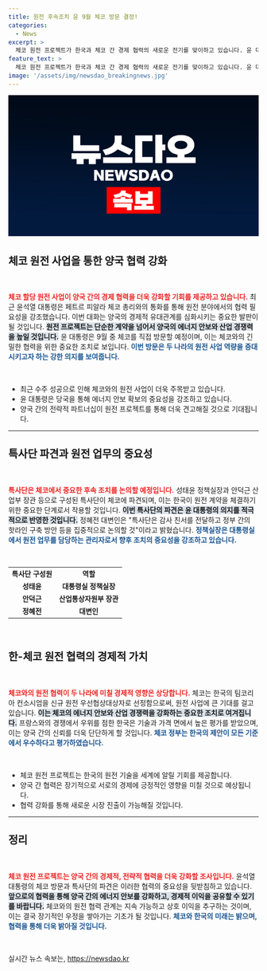 ```yaml
---
title: 원전 후속조치 윤 9월 체코 방문 결정!
categories:
  - News
excerpt: >
  체코 원전 프로젝트가 한국과 체코 간 경제 협력의 새로운 전기를 맞이하고 있습니다. 윤 대통령이 성태윤 특사를 파견해 양국의 원전 사업 역량을 강화하고, 향후 세계 시장 진출을 논의할 예정입니다.
feature_text: >
  체코 원전 프로젝트가 한국과 체코 간 경제 협력의 새로운 전기를 맞이하고 있습니다. 윤 대통령이 성태윤 특사를 파견해 양국의 원전 사업 역량을 강화하고, 향후 세계 시장 진출을 논의할 예정입니다.
image: '/assets/img/newsdao_breakingnews.jpg'
---
```


<p><img src="/assets/img/newsdao_breakingnews.jpg" alt="pcversion 속보" /></p>

<h2 data-ke-size="size26">체코 원전 사업을 통한 양국 협력 강화</h2>

<p data-ke-size="size16">&nbsp;</p>

<p><b><span style="color: #ee2323;">체코 할당 원전 사업이 양국 간의 경제 협력을 더욱 강화할 기회를 제공하고 있습니다.</span></b> 최근 윤석열 대통령은 페트르 피알라 체코 총리와의 통화를 통해 원전 분야에서의 협력 필요성을 강조했습니다. 이번 대화는 양국의 경제적 유대관계를 심화시키는 중요한 발판이 될 것입니다. <b><span style="background-color: #21538527;">원전 프로젝트는 단순한 계약을 넘어서 양국의 에너지 안보와 산업 경쟁력을 높일 것입니다.</span></b> 윤 대통령은 9월 중 체코를 직접 방문할 예정이며, 이는 체코와의 긴밀한 협력을 위한 중요한 조치로 보입니다. <b><span style="color: #1a5490;">이번 방문은 두 나라의 원전 사업 역량을 증대시키고자 하는 강한 의지를 보여줍니다.</span></b> </p>

<p data-ke-size="size16">&nbsp;</p>

<ul>
<li>최근 수주 성공으로 인해 체코와의 원전 사업이 더욱 주목받고 있습니다.</li>
<li>윤 대통령은 당국을 통해 에너지 안보 확보의 중요성을 강조하고 있습니다.</li>
<li>양국 간의 전략적 파트너십이 원전 프로젝트를 통해 더욱 견고해질 것으로 기대됩니다.</li>
</ul>

<hr>

<h2 data-ke-size="size26">특사단 파견과 원전 업무의 중요성</h2>

<p data-ke-size="size16">&nbsp;</p>

<p><b><span style="color: #ee2323;">특사단은 체코에서 중요한 후속 조치를 논의할 예정입니다.</span></b> 성태윤 정책실장과 안덕근 산업부 장관 등으로 구성된 특사단이 체코에 파견되며, 이는 한국이 원전 계약을 체결하기 위한 중요한 단계로서 작용할 것입니다. <b><span style="background-color: #21538527;">이번 특사단의 파견은 윤 대통령의 의지를 적극적으로 반영한 것입니다.</span></b> 정혜전 대변인은 "특사단은 감사 친서를 전달하고 정부 간의 핫라인 구축 방안 등을 집중적으로 논의할 것"이라고 밝혔습니다. <b><span style="color: #1a5490;">정책실장은 대통령실에서 원전 업무를 담당하는 관리자로서 향후 조치의 중요성을 강조하고 있습니다.</span></b></p>

<p data-ke-size="size16">&nbsp;</p>

<table style="width:100%;">
<tr>
<td style="text-align: center; height: 17px;"><b>특사단 구성원</b></td>
<td style="text-align: center; height: 17px;"><b>역할</b></td>
</tr>
<tr>
<td style="text-align: center; height: 17px;"><b>성태윤</b></td>
<td style="text-align: center; height: 17px;"><b>대통령실 정책실장</b></td>
</tr>
<tr>
<td style="text-align: center; height: 17px;"><b>안덕근</b></td>
<td style="text-align: center; height: 17px;"><b>산업통상자원부 장관</b></td>
</tr>
<tr>
<td style="text-align: center; height: 17px;"><b>정혜전</b></td>
<td style="text-align: center; height: 17px;"><b>대변인</b></td>
</tr>
</table>

<p data-ke-size="size16">&nbsp;</p>

<h2 data-ke-size="size26">한-체코 원전 협력의 경제적 가치</h2>

<p data-ke-size="size16">&nbsp;</p>

<p><b><span style="color: #ee2323;">체코와의 원전 협력이 두 나라에 미칠 경제적 영향은 상당합니다.</span></b> 체코는 한국의 팀코리아 컨소시엄을 신규 원전 우선협상대상자로 선정함으로써, 원전 사업에 큰 기대를 걸고 있습니다. <b><span style="background-color: #21538527;">이는 체코의 에너지 안보와 산업 경쟁력을 강화하는 중요한 조치로 여겨집니다.</span></b> 프랑스와의 경쟁에서 우위를 점한 한국은 기술과 가격 면에서 높은 평가를 받았으며, 이는 양국 간의 신뢰를 더욱 단단하게 할 것입니다. <b><span style="color: #1a5490;">체코 정부는 한국의 제안이 모든 기준에서 우수하다고 평가하였습니다.</span></b> </p>

<p data-ke-size="size16">&nbsp;</p>

<ul>
<li>체코 원전 프로젝트는 한국의 원전 기술을 세계에 알릴 기회를 제공합니다.</li>
<li>양국 간 협력은 장기적으로 서로의 경제에 긍정적인 영향을 미칠 것으로 예상됩니다.</li>
<li>협력 강화를 통해 새로운 시장 진출이 가능해질 것입니다.</li>
</ul>

<hr>

<h2 data-ke-size="size26">정리</h2>

<p data-ke-size="size16">&nbsp;</p>

<p><b><span style="color: #ee2323;">체코 원전 프로젝트는 양국 간의 경제적, 전략적 협력을 더욱 강화할 조사입니다.</span></b> 윤석열 대통령의 체코 방문과 특사단의 파견은 이러한 협력의 중요성을 뒷받침하고 있습니다. <b><span style="background-color: #21538527;">앞으로의 협력을 통해 양국 간의 에너지 안보를 강화하고, 경제적 이익을 공유할 수 있기를 바랍니다.</span></b> 체코와의 원전 협력 관계는 지속 가능하고 상호 이익을 추구하는 것이며, 이는 결국 장기적인 우정을 쌓아가는 기초가 될 것입니다. <b><span style="color: #1a5490;">체코와 한국의 미래는 밝으며, 협력을 통해 더욱 밝아질 것입니다.</span></b></p>

<p data-ke-size="size16">&nbsp;</p>
실시간 뉴스 속보는, <a href="https://newsdao.kr" rel="dofollow">https://newsdao.kr</a>


